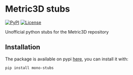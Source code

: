 # Metric3D stubs

[![PyPI](https://img.shields.io/pypi/v/mono-stubs?color=green&style=flat)](https://pypi.org/project/mono-stubs)
[![License](https://img.shields.io/pypi/l/mono-stubs?style=flat)](https://opensource.org/licenses/MIT)

Unofficial python stubs for the Metric3D repository

## Installation

The package is available on pypi [here](https://pypi.org/project/mono-stubs/), you can install it with:

```bash
pip install mono-stubs
```
